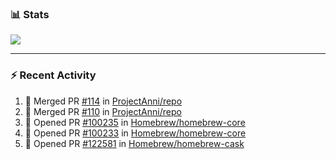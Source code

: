### :bar_chart: Stats

<a href="#">
  <img align="center" src="https://github-readme-stats.vercel.app/api?username=tuzi3040&show_icons=true&theme=dark" />
</a>

---

### :zap: Recent Activity

<!--START_SECTION:activity-->
1. 🎉 Merged PR [#114](https://github.com/ProjectAnni/repo/pull/114) in [ProjectAnni/repo](https://github.com/ProjectAnni/repo)
2. 🎉 Merged PR [#110](https://github.com/ProjectAnni/repo/pull/110) in [ProjectAnni/repo](https://github.com/ProjectAnni/repo)
3. 💪 Opened PR [#100235](https://github.com/Homebrew/homebrew-core/pull/100235) in [Homebrew/homebrew-core](https://github.com/Homebrew/homebrew-core)
4. 💪 Opened PR [#100233](https://github.com/Homebrew/homebrew-core/pull/100233) in [Homebrew/homebrew-core](https://github.com/Homebrew/homebrew-core)
5. 💪 Opened PR [#122581](https://github.com/Homebrew/homebrew-cask/pull/122581) in [Homebrew/homebrew-cask](https://github.com/Homebrew/homebrew-cask)
<!--END_SECTION:activity-->
